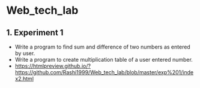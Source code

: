 # Web_tech_lab

## 1. Experiment 1
- Write a program to find sum and difference of two numbers as entered by user.
- Write a program to create multiplication table of a user entered number.
- https://htmlpreview.github.io/?https://github.com/Rashi1999/Web_tech_lab/blob/master/exp%201/index2.html
